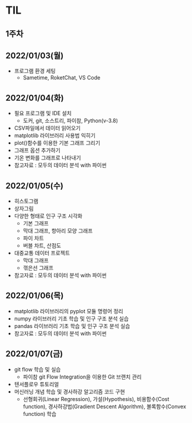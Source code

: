 # TIL

## 1주차

## 2022/01/03(월)

- 프로그램 환경 세팅
  - Sametime, RoketChat, VS Code

## 2022/01/04(화)

- 필요 프로그램 및 IDE 설치
  - 도커, git, 소스트리, 파이참, Python(v-3.8)
- CSV파일에서 데이터 읽어오기
- matplotlib 라이브러리 사용법 익히기
- plot()함수를 이용한 기본 그래프 그리기
- 그래프 옵션 추가하기
- 기온 변화를 그래프로 나타내기
- 참고자료 : 모두의 데이터 분석 with 파이썬

## 2022/01/05(수)

- 히스토그램
- 상자그림
- 다양한 형태로 인구 구조 시각화
  - 기본 그래프
  - 막대 그래프, 항아리 모양 그래프
  - 파이 차트
  - 버블 차트, 산점도
- 대중교통 데이터 프로젝트
  - 막대 그래프
  - 꺾은선 그래프
- 참고자료 : 모두의 데이터 분석 with 파이썬

## 2022/01/06(목)

- matplotlib 라이브러리의 pyplot 모듈 명령어 정리
- numpy 라이브러리 기초 학습 및 인구 구조 분석 실습
- pandas 라이브러리 기초 학습 및 인구 구조 분석 실습
- 참고자료 : 모두의 데이터 분석 with 파이썬

## 2022/01/07(금)

- git flow 학습 및 실습
  - 파이참 git Flow Integration을 이용한 Git 브랜치 관리
- 텐서플로우 튜토리얼
- 머신러닝 개념 학습 및 경사하강 알고리즘 코드 구현
  - 선형회귀(Linear Regression), 가설(Hypothesis), 비용함수(Cost function), 경사하강법(Gradient Descent Algorithm), 볼록함수(Convex function) 학습
